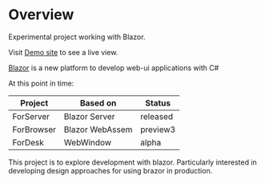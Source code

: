 # Overview
Experimental project working with Blazor.

Visit [Demo site](https://boxoblazor.kwd.space/) to see a live view.

[Blazor](https://docs.microsoft.com/en-us/aspnet/core/blazor/?view=aspnetcore-3.1)
is a new platform to develop web-ui applications with C#

At this point in time:

|  Project   |     Based on    |  Status  |
| ---------- | --------------- | -------- |
| ForServer  | Blazor Server   | released |
| ForBrowser | Blazor WebAssem | preview3 |
| ForDesk    | WebWindow       | alpha    |

This project is to explore development with blazor.
Particularly interested in developing design approaches for using brazor in production.